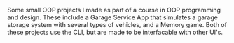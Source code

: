 Some small OOP projects I made as part of a course in OOP programming and design.
These include a Garage Service App that simulates a garage storage system with several types of vehicles, and a Memory game.
Both of these projects use the CLI, but are made to be interfacable with other UI's.  
